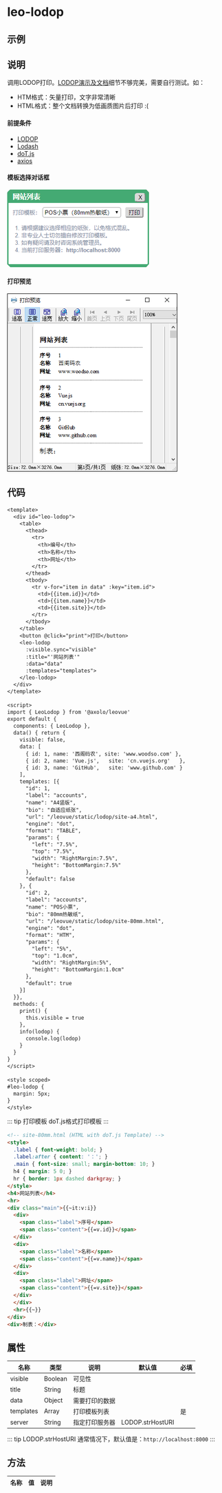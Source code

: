 leo-lodop
=========

示例
----
<labs-leo-lodop/>

说明
----
调用LODOP打印。[LODOP演示及文档](http://www.lodop.net/LodopDemo.html)细节不够完美，需要自行测试。如：
- HTM格式：矢量打印，文字非常清晰
- HTML格式：整个文档转换为低画质图片后打印 :(

#### 前提条件
- [LODOP](http://www.lodop.net/)
- [Lodash](https://www.lodashjs.com/)
- [doT.js](https://github.com/defunkt/dotjs)
- [axios](https://github.com/axios/axios)

#### 模板选择对话框
![模板选择对话框](./assets/leo-lodop-dialog.png)

#### 打印预览
![打印预览](./assets/leo-lodop-preview.png)


代码
----

```vue
<template>
  <div id="leo-lodop">
    <table>
      <thead>
        <tr>
          <th>编号</th>
          <th>名称</th>
          <th>网址</th>
        </tr>
      </thead>
      <tbody>
        <tr v-for="item in data" :key="item.id">
          <td>{{item.id}}</td>
          <td>{{item.name}}</td>
          <td>{{item.site}}</td>
        </tr>
      </tbody>
    </table>
    <button @click="print">打印</button>
    <leo-lodop
      :visible.sync="visible"
      :title="'网站列表'"
      :data="data"
      :templates="templates">
    </leo-lodop>
  </div>
</template>

<script>
import { LeoLodop } from '@axolo/leovue'
export default {
  components: { LeoLodop },
  data() { return {
    visible: false,
    data: [
      { id: 1, name: '西阁码农', site: 'www.woodso.com' },
      { id: 2, name: 'Vue.js',   site: 'cn.vuejs.org'   },
      { id: 3, name: 'GitHub',   site: 'www.github.com' }
    ],
    templates: [{
      "id": 1,
      "label": "accounts",
      "name": "A4竖版",
      "bio": "自适应纸张",
      "url": "/leovue/static/lodop/site-a4.html",
      "engine": "dot",
      "format": "TABLE",
      "params": {
        "left": "7.5%",
        "top": "7.5%",
        "width": "RightMargin:7.5%",
        "height": "BottomMargin:7.5%"
      },
      "default": false
    }, {
      "id": 2,
      "label": "accounts",
      "name": "POS小票",
      "bio": "80mm热敏纸",
      "url": "/leovue/static/lodop/site-80mm.html",
      "engine": "dot",
      "format": "HTM",
      "params": {
        "left": "5%",
        "top": "1.0cm",
        "width": "RightMargin:5%",
        "height": "BottomMargin:1.0cm"
      },
      "default": true
    }]
  }},
  methods: {
    print() {
      this.visible = true
    },
    info(lodop) {
      console.log(lodop)
    }
  }
}
</script>

<style scoped>
#leo-lodop {
  margin: 5px;
}
</style>
```

::: tip 打印模板
doT.js格式打印模板
:::

```html
<!-- site-80mm.html (HTML with doT.js Template) -->
<style>
  .label { font-weight: bold; }
  .label:after { content: '：'; }
  .main { font-size: small; margin-bottom: 10; }
  h4 { margin: 5 0; }
  hr { border: 1px dashed darkgray; }
</style>
<h4>网站列表</h4>
<hr>
<div class="main">{{~it:v:i}}
  <div>
    <span class="label">序号</span>
    <span class="content">{{=v.id}}</span>
  </div>
  <div>
    <span class="label">名称</span>
    <span class="content">{{=v.name}}</span>
  </div>
  <div>
    <span class="label">网址</span>
    <span class="content">{{=v.site}}</span>
  </div>
  </div>
  <hr>{{~}}
</div>
<div>制表：</div>

```

属性
----
|   名称    |  类型   |      说明      |      默认值      | 必填 |
| --------- | ------- | -------------- | ---------------- | ---- |
| visible   | Boolean | 可见性         |                  |      |
| title     | String  | 标题           |                  |      |
| data      | Object  | 需要打印的数据 |                  |      |
| templates | Array   | 打印模板列表   |                  | 是   |
| server    | String  | 指定打印服务器 | LODOP.strHostURI |      |

::: tip LODOP.strHostURI
通常情况下，默认值是：`http://localhost:8000`
:::

方法
----
|  名称  |      值      |            说明            |
| ------ | ------------ | -------------------------- |
